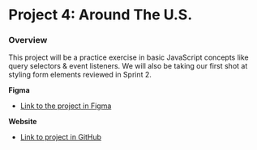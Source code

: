 # Project 4: Around The U.S.

### Overview
This project will be a practice exercise in basic JavaScript concepts like query selectors & event listeners. We will also be taking our first shot at styling form elements reviewed in Sprint 2.


**Figma**

* [Link to the project in Figma](https://www.figma.com/file/SurN1jaeEQIhuZEDMhmWWf/Sprint-4-Around-The-U.S.-desktop-mobile?node-id=0%3A1)

**Website**

* [Link to project in GitHub](https://xxengineer-practicum.github.io/web_project_4/)